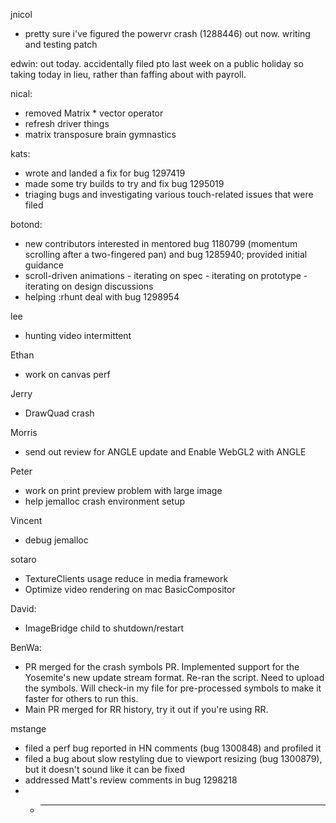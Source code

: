jnicol
* pretty sure i've figured the powervr crash (1288446) out now. writing and testing patch



edwin: out today. accidentally filed pto last week on a public holiday so taking today in lieu, rather than faffing about with payroll.


nical:
* removed Matrix * vector operator
* refresh driver things
* matrix transposure brain gymnastics



kats:
* wrote and landed a fix for bug 1297419
* made some try builds to try and fix bug 1295019
* triaging bugs and investigating various touch-related issues that were filed



botond:
  - new contributors interested in mentored bug 1180799 (momentum scrolling after a two-fingered pan) and bug 1285940; provided initial guidance
  - scroll-driven animations
          - iterating on spec
          - iterating on prototype
          - iterating on design discussions
  - helping :rhunt deal with bug 1298954



lee
* hunting video intermittent



Ethan
* work on canvas perf

Jerry
* DrawQuad crash

Morris
* send out review for ANGLE update and Enable WebGL2 with ANGLE

Peter
* work on print preview problem with large image
* help jemalloc crash environment setup

Vincent
* debug jemalloc



sotaro
* TextureClients usage reduce in media framework
* Optimize video rendering on mac BasicCompositor



David:
* ImageBridge child to shutdown/restart



BenWa:
* PR merged for the crash symbols PR. Implemented support for the Yosemite's new update stream format. Re-ran the script. Need to upload the symbols. Will check-in my file for pre-processed symbols to make it faster for others to run this.
* Main PR merged for RR history, try it out if you're using RR.



mstange
* filed a perf bug reported in HN comments (bug 1300848) and profiled it
* filed a bug about slow restyling due to viewport resizing (bug 1300879), but it doesn't sound like it can be fixed
* addressed Matt's review comments in bug 1298218
* * ________________



